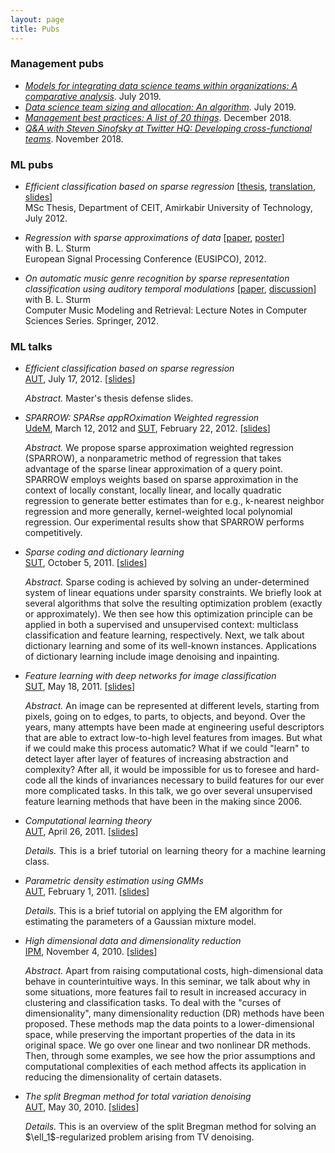 ```yaml
---
layout: page
title: Pubs
---
```


### Management pubs

- <em><a href="https://medium.com/@djpardis/models-for-integrating-data-science-teams-within-organizations-7c5afa032ebd" target="_blank">Models for integrating data science teams within organizations: A comparative analysis</a></em>. July 2019.
- <em><a href="https://medium.com/@djpardis/recommendations-for-data-science-team-sizing-and-allocation-strategy-a38f943638e5" target="_blank">Data science team sizing and allocation: An algorithm</a></em>. July 2019.
- <em><a href="https://medium.com/@djpardis/management-and-coaching-best-practices-as-a-list-of-n-things-7a6d9c7f0fa5" target="_blank">Management best practices: A list of 20 things</a></em>. December 2018.
- <em><a href="https://medium.com/@djpardis/q-a-with-steven-sinofsky-at-twitter-hq-a658ca5db953" target="_blank">Q&A with Steven Sinofsky at Twitter HQ: Developing cross-functional teams</a></em>. November 2018.

### ML pubs

- <em>Efficient classification based on sparse regression</em>
            [<a title="Efficient classification based on sparse regression" href="/files/Noorzad2012b.pdf" target="_blank">thesis</a>, <a href="/files/thesis_in_persian.pdf" target="_blank">translation</a>, <a href="/files/defense_slides.pdf" target="_blank">slides</a>]<br/>
            MSc Thesis, Department of CEIT, Amirkabir University of Technology, July 2012.

- <em>Regression with sparse approximations of data</em> [<a title="Regression with sparse approximations of data" href="/files/Noorzad2012a.pdf" target="_blank">paper</a>, <a href="http://vbn.aau.dk/files/71866593/poster.pdf" target="_blank">poster</a>]
    <br/>
    with B. L. Sturm
    <br/>
    European Signal Processing Conference (EUSIPCO), 2012.

- <em>On automatic music genre recognition by sparse representation classification using auditory temporal modulations</em> [<a href="http://cmmr2012.eecs.qmul.ac.uk/sites/cmmr2012.eecs.qmul.ac.uk/files/pdf/papers/cmmr2012_submission_17.pdf" target="_blank">paper</a>, <a href="http://media.aau.dk/null_space_pursuits/2012/01/frustrations-with-music-genre.html" target="_blank">discussion</a>]
    <br/>
    with B. L. Sturm
    <br/>
    Computer Music Modeling and Retrieval: Lecture Notes in Computer Sciences Series. Springer, 2012.


### ML talks

- <em>Efficient classification based on sparse regression</em>
    <br/>
    <a title="Amirkabir University of Technology" href="http://aut.ac.ir/aut/" target="_blank">AUT</a>, July 17, 2012. [<a href="/files/defense_slides.pdf" target="_blank">slides</a>]
    <p><i>Abstract.</i> Master's thesis defense slides.</p>

- <em>SPARROW: SPARse appROximation Weighted regression</em>
    <br/>
    	<a title="University of Montreal" href="http://www.iro.umontreal.ca/?lang=en" target="_blank">UdeM</a>, March 12, 2012 and <a title="Sharif University of Technology" href="http://www.en.sharif.edu/" target="_blank">SUT</a>, February 22, 2012. [<a href="/files/sparse_approximation_weighted_regression.pdf" target="_blank">slides</a>]
    <p><i>Abstract.</i> We propose sparse approximation weighted regression (SPARROW), a nonparametric method of regression that takes advantage of the sparse linear approximation of a query point. SPARROW employs weights based on sparse approximation in the context of locally constant, locally linear, and locally quadratic regression to generate better estimates than for e.g.,  k-nearest neighbor regression and more generally, kernel-weighted local polynomial regression. Our experimental results show that SPARROW performs competitively.</p>

- <em>Sparse coding and dictionary learning</em>
    <br/>
    	<a title="Sharif University of Technology" href="http://www.sharif.ir/en/" target="_blank">SUT</a>, October 5, 2011. [<a href="/files/sparse_coding_and_dictionary_learning.pdf" target="_blank">slides</a>]
    <p><i>Abstract.</i> Sparse coding is achieved by solving an under-determined system of linear equations under sparsity constraints. We briefly look at several algorithms that solve the resulting optimization problem (exactly or approximately). We then see how this optimization principle can be applied in both a supervised and unsupervised context: multiclass classification and feature learning, respectively. Next, we talk about dictionary learning and some of its well-known instances. Applications of dictionary learning include image denoising and inpainting.</p>

- <em>Feature learning with deep networks for image classification</em><br/>
    	<a title="Sharif University of Technology" href="http://www.sharif.ir/en/" target="_blank">SUT</a>, May 18, 2011. [<a href="/files/feature_learning_with_deep_networks_for_image_classification.pdf" target="_blank">slides</a>]
    <p><i>Abstract.</i> An image can be represented at different levels, starting from pixels, going on to edges, to parts, to objects, and beyond. Over the years, many attempts have been made at engineering useful descriptors that are able to extract low-to-high level features from images. But what if we could make this process automatic? What if we could "learn" to detect layer after layer of features of increasing abstraction and complexity? After all, it would be impossible for us to foresee and hard-code all the kinds of invariances necessary to build features for our ever more complicated tasks. In this talk, we go over several unsupervised feature learning methods that have been in the making since 2006.</p>

- <em>Computational learning theory</em>
  <br/>
    	<a title="Amirkabir University of Technology" href="http://aut.ac.ir/" target="_blank">AUT</a>, April 26, 2011. [<a href="/files/computational_learning_theory.pdf" target="_blank">slides</a>]
    <p align="justify"><i>Details.</i> This is a brief tutorial on learning theory for a machine learning class.</p>

- <em>Parametric density estimation using GMMs</em><br/>
    	<a title="Amirkabir University of Technology" href="http://aut.ac.ir/" target="_blank">AUT</a>, February 1, 2011. [<a href="/files/parametric_density_estimation_using_gaussian_mixture_models.pdf" target="_blank">slides</a>]
    <p><i>Details.</i> This is a brief tutorial on applying the EM algorithm for estimating the parameters of a Gaussian mixture model.</p>

- <em>High dimensional data and dimensionality reduction</em><br/>
    	<a title="Institute for Research in Fundamental Sciences" href="http://www.ipm.ac.ir/" target="_blank">IPM</a>, November 4, 2010. [<a href="/files/high-dimensional_data_and_dimensionality_reduction.pdf" target="_blank">slides</a>]
    <p><i>Abstract.</i> Apart from raising computational costs, high-dimensional data behave in counterintuitive ways. In this seminar, we talk about why in some situations, more features fail to result in increased accuracy in clustering and classification tasks. To deal with the "curses of dimensionality", many dimensionality reduction (DR) methods have been proposed. These methods map the data points to a lower-dimensional space, while preserving the important properties of the data in its original space. We go over one linear and two nonlinear DR methods. Then, through some examples, we see how the prior assumptions and computational complexities of each method affects its application in reducing the dimensionality of certain datasets.</p>

- <em>The split Bregman method for total variation denoising</em><br/>
    	<a title="Amirkabir University of Technology" href="http://aut.ac.ir/" target="_blank">AUT</a>, May 30, 2010. [<a href="/files/the_split_bregman_method_for_l1_regularized_problems.pdf" target="_blank">slides</a>]
    <p><i>Details.</i> This is an overview of the split Bregman method for solving an $\ell_1$-regularized problem arising from TV denoising.</p>
